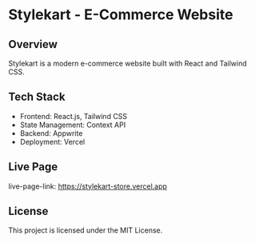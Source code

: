 # Stylekart - E-Commerce Website

## Overview

Stylekart is a modern e-commerce website built with React and Tailwind CSS.

## Tech Stack

- Frontend: React.js, Tailwind CSS
- State Management: Context API
- Backend: Appwrite
- Deployment: Vercel

## Live Page

live-page-link: https://stylekart-store.vercel.app

## License

This project is licensed under the MIT License.
